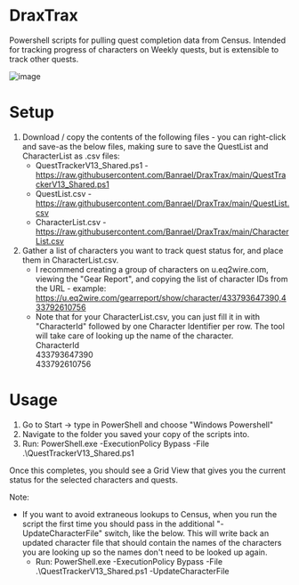 # DraxTrax
Powershell scripts for pulling quest completion data from Census. Intended for tracking progress of characters on Weekly quests, but is extensible to track other quests.

![image](https://user-images.githubusercontent.com/47707771/221433314-fc336c0a-3060-414f-b1b8-4d646c7b4b23.png)

# Setup
1. Download / copy the contents of the following files - you can right-click and save-as the below files, making sure to save the QuestList and CharacterList as .csv files:
   * QuestTrackerV13_Shared.ps1 - https://raw.githubusercontent.com/Banrael/DraxTrax/main/QuestTrackerV13_Shared.ps1
   * QuestList.csv - https://raw.githubusercontent.com/Banrael/DraxTrax/main/QuestList.csv
   * CharacterList.csv - https://raw.githubusercontent.com/Banrael/DraxTrax/main/CharacterList.csv
2. Gather a list of characters you want to track quest status for, and place them in CharacterList.csv. 
   * I recommend creating a group of characters on u.eq2wire.com, viewing the "Gear Report", and copying the list of character IDs from the URL - example:
     https://u.eq2wire.com/gearreport/show/character/433793647390,433792610756
   * Note that for your CharacterList.csv, you can just fill it in with "CharacterId" followed by one Character Identifier per row. The tool will take care of looking up the name of the character.<br>
     CharacterId<br>
     433793647390<br>
     433792610756<br>

# Usage
1. Go to Start -> type in PowerShell and choose "Windows Powershell"
2. Navigate to the folder you saved your copy of the scripts into.
3. Run: PowerShell.exe -ExecutionPolicy Bypass -File .\QuestTrackerV13_Shared.ps1

Once this completes, you should see a Grid View that gives you the current status for the selected characters and quests.

Note:
* If you want to avoid extraneous lookups to Census, when you run the script the first time you should pass in the additional "-UpdateCharacterFile" switch, like the below. This will write back an updated character file that should contain the names of the characters you are looking up so the names don't need to be looked up again.
  * Run: PowerShell.exe -ExecutionPolicy Bypass -File .\QuestTrackerV13_Shared.ps1 -UpdateCharacterFile
  
